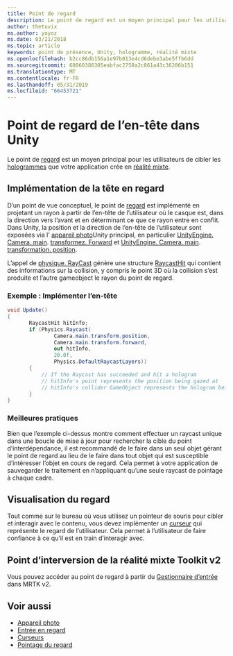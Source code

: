 ```yaml
---
title: Point de regard
description: Le point de regard est un moyen principal pour les utilisateurs de cibler les hologrammes que votre application crée en réalité mixte.
author: thetuvix
ms.author: yoyoz
ms.date: 03/21/2018
ms.topic: article
keywords: point de présence, Unity, hologramme, réalité mixte
ms.openlocfilehash: b2cc86db156a1e97b013e4cd6debe3abe5ffb6dd
ms.sourcegitcommit: 60060386305eabfac2758a2c861a43c36286b151
ms.translationtype: MT
ms.contentlocale: fr-FR
ms.lasthandoff: 05/31/2019
ms.locfileid: "66453721"
---
```

# <a name="head-gaze-in-unity"></a>Point de regard de l’en-tête dans Unity

Le point de [regard](gaze.md) est un moyen principal pour les utilisateurs de cibler les [hologrammes](hologram.md) que votre application crée en [réalité mixte](mixed-reality.md).


## <a name="implementing-head-gaze"></a>Implémentation de la tête en regard

D’un point de vue conceptuel, le point de [regard](gaze.md) est implémenté en projetant un rayon à partir de l’en-tête de l’utilisateur où le casque est, dans la direction vers l’avant et en déterminant ce que ce rayon entre en conflit. Dans Unity, la position et la direction de l’en-tête de l’utilisateur sont exposées via l' [appareil photo](camera-in-unity.md)Unity principal, en particulier [UnityEngine. Camera. main](http://docs.unity3d.com/ScriptReference/Camera-main.html). [transformez. Forward](http://docs.unity3d.com/ScriptReference/Transform-forward.html) et [UnityEngine. Camera. main](http://docs.unity3d.com/ScriptReference/Camera-main.html). [transformation. position](http://docs.unity3d.com/ScriptReference/Transform-position.html).

L’appel de [physique. RayCast](http://docs.unity3d.com/ScriptReference/Physics.Raycast.html) génère une structure [RaycastHit](http://docs.unity3d.com/ScriptReference/RaycastHit.html) qui contient des informations sur la collision, y compris le point 3D où la collision s’est produite et l’autre gameobject le rayon du point de regard.

### <a name="example-implement-head-gaze"></a>Exemple : Implémenter l’en-tête

```cs
void Update()
{
       RaycastHit hitInfo;
       if (Physics.Raycast(
               Camera.main.transform.position,
               Camera.main.transform.forward,
               out hitInfo,
               20.0f,
               Physics.DefaultRaycastLayers))
       {
           // If the Raycast has succeeded and hit a hologram
           // hitInfo's point represents the position being gazed at
           // hitInfo's collider GameObject represents the hologram being gazed at
       }
}
```

### <a name="best-practices"></a>Meilleures pratiques

Bien que l’exemple ci-dessus montre comment effectuer un raycast unique dans une boucle de mise à jour pour rechercher la cible du point d’interdépendance, il est recommandé de le faire dans un seul objet gérant le point de regard au lieu de le faire dans tout objet qui est susceptible d’intéresser l’objet en cours de regard. Cela permet à votre application de sauvegarder le traitement en n’appliquant qu’une seule raycast de pointage à chaque cadre.

## <a name="visualizing-gaze"></a>Visualisation du regard

Tout comme sur le bureau où vous utilisez un pointeur de souris pour cibler et interagir avec le contenu, vous devez implémenter un [curseur](cursors.md) qui représente le regard de l’utilisateur. Cela permet à l’utilisateur de faire confiance à ce qu’il est en train d’interagir avec.

## <a name="gaze-in-mixed-reality-toolkit-v2"></a>Point d’interversion de la réalité mixte Toolkit v2
Vous pouvez accéder au point de regard à partir du [Gestionnaire d’entrée](https://microsoft.github.io/MixedRealityToolkit-Unity/Documentation/Input/Overview.html) dans MRTK v2.

## <a name="see-also"></a>Voir aussi
* [Appareil photo](camera-in-unity.md)
* [Entrée en regard](gaze.md)
* [Curseurs](cursors.md)
* [Pointage du regard](gaze-targeting.md)

